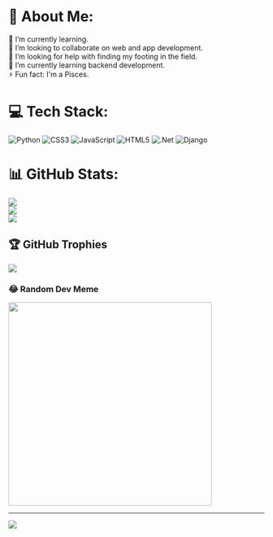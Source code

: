 # 💫 About Me:
🔭 I’m currently learning.<br>👯 I’m looking to collaborate on web and app development.<br>🤝 I’m looking for help with finding my footing in the field.<br>🌱 I’m currently learning backend development.<br>⚡ Fun fact: I'm a Pisces.


# 💻 Tech Stack:
![Python](https://img.shields.io/badge/python-3670A0?style=for-the-badge&logo=python&logoColor=ffdd54) ![CSS3](https://img.shields.io/badge/css3-%231572B6.svg?style=for-the-badge&logo=css3&logoColor=white) ![JavaScript](https://img.shields.io/badge/javascript-%23323330.svg?style=for-the-badge&logo=javascript&logoColor=%23F7DF1E) ![HTML5](https://img.shields.io/badge/html5-%23E34F26.svg?style=for-the-badge&logo=html5&logoColor=white) ![.Net](https://img.shields.io/badge/.NET-5C2D91?style=for-the-badge&logo=.net&logoColor=white) ![Django](https://img.shields.io/badge/django-%23092E20.svg?style=for-the-badge&logo=django&logoColor=white) 
# 📊 GitHub Stats:
![](https://github-readme-stats.vercel.app/api?username=broken555wheel&theme=dark&hide_border=false&include_all_commits=false&count_private=false)<br/>
![](https://github-readme-streak-stats.herokuapp.com/?user=broken555wheel&theme=dark&hide_border=false)<br/>
![](https://github-readme-stats.vercel.app/api/top-langs/?username=broken555wheel&theme=dark&hide_border=false&include_all_commits=false&count_private=false&layout=compact)

## 🏆 GitHub Trophies
![](https://github-profile-trophy.vercel.app/?username=broken555wheel&theme=radical&no-frame=false&no-bg=true&margin-w=4)

### 😂 Random Dev Meme
<img src='https://randommeme-five.vercel.app/' style="height: 400px;"/>

---
[![](https://visitcount.itsvg.in/api?id=broken555wheel&icon=0&color=0)](https://visitcount.itsvg.in)

<!-- Proudly created with GPRM ( https://gprm.itsvg.in ) -->
